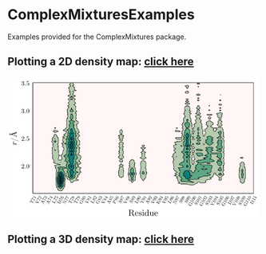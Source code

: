 # ComplexMixturesExamples

Examples provided for the ComplexMixtures package.

## Plotting a 2D density map: [click here](./Density2D)

<img src="./Density/density.png">

## Plotting a 3D density map: [click here](./Density3D)





